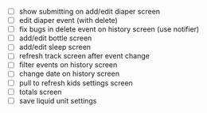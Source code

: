 - [ ] show submitting on add/edit diaper screen
- [ ] edit diaper event (with delete)
- [ ] fix bugs in delete event on history screen (use notifier)
- [ ] add/edit bottle screen
- [ ] add/edit sleep screen
- [ ] refresh track screen after event change
- [ ] filter events on history screen
- [ ] change date on history screen
- [ ] pull to refresh kids settings screen
- [ ] totals screen
- [ ] save liquid unit settings
